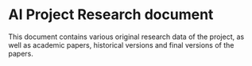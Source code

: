 # AI Project Research document
This document contains various original research data of the project, as well as academic papers, historical versions and final versions of the papers.
